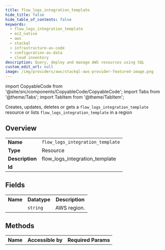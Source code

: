 ```yaml
---
title: flow_logs_integration_template
hide_title: false
hide_table_of_contents: false
keywords:
  - flow_logs_integration_template
  - ec2_native
  - aws
  - stackql
  - infrastructure-as-code
  - configuration-as-data
  - cloud inventory
description: Query, deploy and manage AWS resources using SQL
custom_edit_url: null
image: /img/providers/aws/stackql-aws-provider-featured-image.png
---
```


import CopyableCode from '@site/src/components/CopyableCode/CopyableCode';
import Tabs from '@theme/Tabs';
import TabItem from '@theme/TabItem';

Creates, updates, deletes or gets a <code>flow_logs_integration_template</code> resource or lists <code>flow_logs_integration_template</code> in a region

## Overview
<table><tbody>
<tr><td><b>Name</b></td><td><code>flow_logs_integration_template</code></td></tr>
<tr><td><b>Type</b></td><td>Resource</td></tr>
<tr><td><b>Description</b></td><td>flow_logs_integration_template</td></tr>
<tr><td><b>Id</b></td><td><CopyableCode code="aws.ec2_native.flow_logs_integration_template" /></td></tr>
</tbody></table>

## Fields
<table><tbody><tr><th>Name</th><th>Datatype</th><th>Description</th></tr><tr><td><CopyableCode code="region" /></td><td><code>string</code></td><td>AWS region.</td></tr>
</tbody></table>

## Methods

<table><tbody>
  <tr>
    <th>Name</th>
    <th>Accessible by</th>
    <th>Required Params</th>
  </tr>
</tbody></table>






